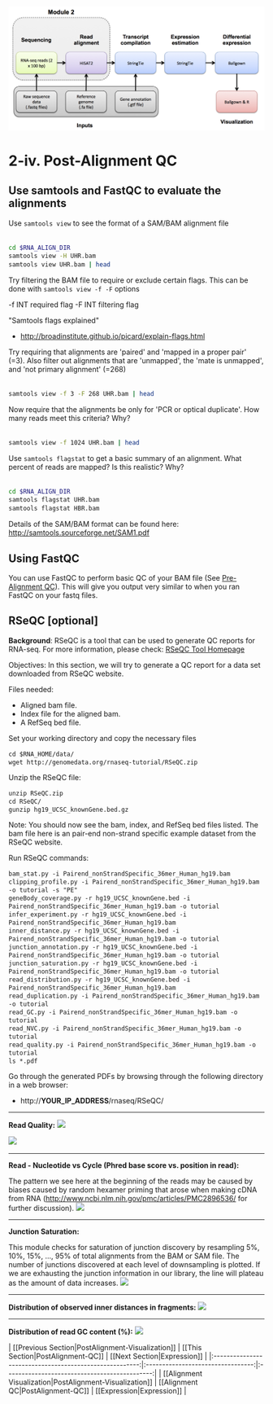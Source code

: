 ![RNA-seq Flowchart - Module 3](Images/RNA-seq_Flowchart3.png)

# 2-iv. Post-Alignment QC
## Use samtools and FastQC to evaluate the alignments

Use `samtools view` to see the format of a SAM/BAM alignment file

```bash

cd $RNA_ALIGN_DIR
samtools view -H UHR.bam
samtools view UHR.bam | head

```

Try filtering the BAM file to require or exclude certain flags. This can be done with `samtools view -f -F` options

 -f INT   required flag
 -F INT   filtering flag

"Samtools flags explained"
* http://broadinstitute.github.io/picard/explain-flags.html

Try requiring that alignments are 'paired' and 'mapped in a proper pair' (=3). Also filter out alignments that are 'unmapped', the 'mate is unmapped', and 'not primary alignment' (=268)

```bash

samtools view -f 3 -F 268 UHR.bam | head

```

Now require that the alignments be only for 'PCR or optical duplicate'. How many reads meet this criteria? Why?

```bash

samtools view -f 1024 UHR.bam | head

```

Use `samtools flagstat` to get a basic summary of an alignment.  What percent of reads are mapped? Is this realistic? Why?

```bash

cd $RNA_ALIGN_DIR
samtools flagstat UHR.bam
samtools flagstat HBR.bam

```

Details of the SAM/BAM format can be found here:
http://samtools.sourceforge.net/SAM1.pdf

## Using FastQC

You can use FastQC to perform basic QC of your BAM file (See [Pre-Alignment QC](https://github.com/griffithlab/rnaseq_tutorial/wiki/PreAlignment-QC)). This will give you output very similar to when you ran FastQC on your fastq files.


## RSeQC [optional]

**Background**: RSeQC is a tool that can be used to generate QC reports for RNA-seq. For more information, please check: [RSeQC Tool Homepage](http://rseqc.sourceforge.net/)

Objectives: In this section, we will try to generate a QC report for a data set downloaded from RSeQC website.

Files needed:

- Aligned bam file.
- Index file for the aligned bam.
- A RefSeq bed file.

Set your working directory and copy the necessary files

```
cd $RNA_HOME/data/
wget http://genomedata.org/rnaseq-tutorial/RSeQC.zip
```

Unzip the RSeQC file:

```
unzip RSeQC.zip
cd RSeQC/
gunzip hg19_UCSC_knownGene.bed.gz
```

Note: You should now see the bam, index, and RefSeq bed files listed.  The bam file here is an pair-end non-strand specific example dataset from the RSeQC website.

Run RSeQC commands:

```
bam_stat.py -i Pairend_nonStrandSpecific_36mer_Human_hg19.bam
clipping_profile.py -i Pairend_nonStrandSpecific_36mer_Human_hg19.bam -o tutorial -s "PE"
geneBody_coverage.py -r hg19_UCSC_knownGene.bed -i Pairend_nonStrandSpecific_36mer_Human_hg19.bam -o tutorial
infer_experiment.py -r hg19_UCSC_knownGene.bed -i Pairend_nonStrandSpecific_36mer_Human_hg19.bam
inner_distance.py -r hg19_UCSC_knownGene.bed -i Pairend_nonStrandSpecific_36mer_Human_hg19.bam -o tutorial
junction_annotation.py -r hg19_UCSC_knownGene.bed -i Pairend_nonStrandSpecific_36mer_Human_hg19.bam -o tutorial
junction_saturation.py -r hg19_UCSC_knownGene.bed -i Pairend_nonStrandSpecific_36mer_Human_hg19.bam -o tutorial
read_distribution.py -r hg19_UCSC_knownGene.bed -i Pairend_nonStrandSpecific_36mer_Human_hg19.bam
read_duplication.py -i Pairend_nonStrandSpecific_36mer_Human_hg19.bam -o tutorial
read_GC.py -i Pairend_nonStrandSpecific_36mer_Human_hg19.bam -o tutorial
read_NVC.py -i Pairend_nonStrandSpecific_36mer_Human_hg19.bam -o tutorial
read_quality.py -i Pairend_nonStrandSpecific_36mer_Human_hg19.bam -o tutorial
ls *.pdf

```

Go through the generated PDFs by browsing through the following directory in a web browser:

* http://__YOUR_IP_ADDRESS__/rnaseq/RSeQC/

-------
**Read Quality:**
![](https://raw.githubusercontent.com/wiki/griffithlab/rnaseq_tutorial/LectureFiles/cbw/2015/rseqc1.png)

![](https://raw.githubusercontent.com/wiki/griffithlab/rnaseq_tutorial/LectureFiles/cbw/2015/rseqc2.png)

-------
**Read - Nucleotide vs Cycle (Phred base score vs. position in read):**

The pattern we see here at the beginning of the reads may be caused by biases caused by random hexamer priming that arose when making cDNA from RNA (http://www.ncbi.nlm.nih.gov/pmc/articles/PMC2896536/ for further discussion).
![](https://raw.githubusercontent.com/wiki/griffithlab/rnaseq_tutorial/LectureFiles/cbw/2015/rseqc3.png)

-------
**Junction Saturation:**

This module checks for saturation of junction discovery by resampling 5%, 10%, 15%, ..., 95% of total alignments from the BAM or SAM file.  The number of junctions discovered at each level of downsampling is plotted.  If we are exhausting the junction information in our library, the line will plateau as the amount of data increases.
![](https://raw.githubusercontent.com/wiki/griffithlab/rnaseq_tutorial/LectureFiles/cbw/2015/rseqc4.png)

-------
**Distribution of observed inner distances in fragments:**
![](https://raw.githubusercontent.com/wiki/griffithlab/rnaseq_tutorial/LectureFiles/cbw/2015/rseqc5.png)

-------
**Distribution of read GC content (%):**
![](https://raw.githubusercontent.com/wiki/griffithlab/rnaseq_tutorial/LectureFiles/cbw/2015/rseqc6.png)



| [[Previous Section|PostAlignment-Visualization]]        | [[This Section|PostAlignment-QC]] | [[Next Section|Expression]]      |
|:-------------------------------------------------------:|:---------------------------------:|:---------------------------------------------:|
| [[Alignment Visualization|PostAlignment-Visualization]] | [[Alignment QC|PostAlignment-QC]] | [[Expression|Expression]] |
